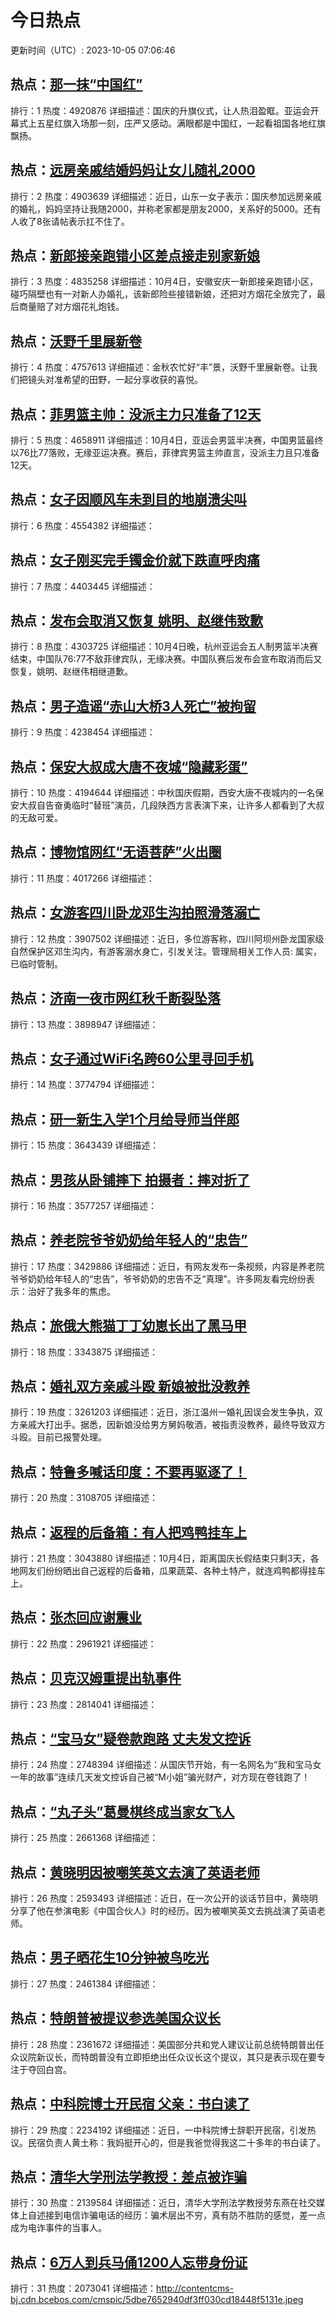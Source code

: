# 今日热点

更新时间（UTC）: 2023-10-05 07:06:46

## 热点：[那一抹“中国红”](https://cn.bing.com/search?q=那一抹“中国红”)
排行：1
热度：4920876
详细描述：国庆的升旗仪式，让人热泪盈眶。亚运会开幕式上五星红旗入场那一刻，庄严又感动。满眼都是中国红，一起看祖国各地红旗飘扬。

## 热点：[远房亲戚结婚妈妈让女儿随礼2000](https://cn.bing.com/search?q=远房亲戚结婚妈妈让女儿随礼2000)
排行：2
热度：4903639
详细描述：近日，山东一女子表示：国庆参加远房亲戚的婚礼，妈妈坚持让我随2000，并称老家都是朋友2000，关系好的5000。还有人收了8张请帖表示扛不住了。

## 热点：[新郎接亲跑错小区差点接走别家新娘](https://cn.bing.com/search?q=新郎接亲跑错小区差点接走别家新娘)
排行：3
热度：4835258
详细描述：10月4日，安徽安庆一新郎接亲跑错小区，碰巧隔壁也有一对新人办婚礼，该新郎险些接错新娘，还把对方烟花全放完了，最后商量赔了对方烟花礼炮钱。

## 热点：[沃野千里展新卷](https://cn.bing.com/search?q=沃野千里展新卷)
排行：4
热度：4757613
详细描述：金秋农忙好“丰”景，沃野千里展新卷。让我们把镜头对准希望的田野，一起分享收获的喜悦。

## 热点：[菲男篮主帅：没派主力只准备了12天](https://cn.bing.com/search?q=菲男篮主帅：没派主力只准备了12天)
排行：5
热度：4658911
详细描述：10月4日，亚运会男篮半决赛，中国男篮最终以76比77落败，无缘亚运决赛。赛后，菲律宾男篮主帅直言，没派主力且只准备12天。

## 热点：[女子因顺风车未到目的地崩溃尖叫](https://cn.bing.com/search?q=女子因顺风车未到目的地崩溃尖叫)
排行：6
热度：4554382
详细描述：

## 热点：[女子刚买完手镯金价就下跌直呼肉痛](https://cn.bing.com/search?q=女子刚买完手镯金价就下跌直呼肉痛)
排行：7
热度：4403445
详细描述：

## 热点：[发布会取消又恢复 姚明、赵继伟致歉](https://cn.bing.com/search?q=发布会取消又恢复姚明、赵继伟致歉)
排行：8
热度：4303725
详细描述：10月4日晚，杭州亚运会五人制男篮半决赛结束，中国队76:77不敌菲律宾队，无缘决赛。中国队赛后发布会宣布取消而后又恢复，姚明、赵继伟相继道歉。

## 热点：[男子造谣“赤山大桥3人死亡”被拘留](https://cn.bing.com/search?q=男子造谣“赤山大桥3人死亡”被拘留)
排行：9
热度：4238454
详细描述：

## 热点：[保安大叔成大唐不夜城“隐藏彩蛋”](https://cn.bing.com/search?q=保安大叔成大唐不夜城“隐藏彩蛋”)
排行：10
热度：4194644
详细描述：中秋国庆假期，西安大唐不夜城内的一名保安大叔自告奋勇临时“替班”演员，几段陕西方言表演下来，让许多人都看到了大叔的无敌可爱。

## 热点：[博物馆网红“无语菩萨”火出圈](https://cn.bing.com/search?q=博物馆网红“无语菩萨”火出圈)
排行：11
热度：4017266
详细描述：

## 热点：[女游客四川卧龙邓生沟拍照滑落溺亡](https://cn.bing.com/search?q=女游客四川卧龙邓生沟拍照滑落溺亡)
排行：12
热度：3907502
详细描述：近日，多位游客称，四川阿坝州卧龙国家级自然保护区邓生沟内，有游客溺水身亡，引发关注。管理局相关工作人员: 属实，已临时管制。

## 热点：[济南一夜市网红秋千断裂坠落](https://cn.bing.com/search?q=济南一夜市网红秋千断裂坠落)
排行：13
热度：3898947
详细描述：

## 热点：[女子通过WiFi名跨60公里寻回手机](https://cn.bing.com/search?q=女子通过WiFi名跨60公里寻回手机)
排行：14
热度：3774794
详细描述：

## 热点：[研一新生入学1个月给导师当伴郎](https://cn.bing.com/search?q=研一新生入学1个月给导师当伴郎)
排行：15
热度：3643439
详细描述：

## 热点：[男孩从卧铺摔下 拍摄者：摔对折了](https://cn.bing.com/search?q=男孩从卧铺摔下拍摄者：摔对折了)
排行：16
热度：3577257
详细描述：

## 热点：[养老院爷爷奶奶给年轻人的“忠告”](https://cn.bing.com/search?q=养老院爷爷奶奶给年轻人的“忠告”)
排行：17
热度：3429886
详细描述：近日，有网友发布一条视频，内容是养老院爷爷奶奶给年轻人的“忠告”，爷爷奶奶的忠告不乏“真理”。许多网友看完纷纷表示：治好了我多年的焦虑。

## 热点：[旅俄大熊猫丁丁幼崽长出了黑马甲](https://cn.bing.com/search?q=旅俄大熊猫丁丁幼崽长出了黑马甲)
排行：18
热度：3343875
详细描述：

## 热点：[婚礼双方亲戚斗殴 新娘被批没教养](https://cn.bing.com/search?q=婚礼双方亲戚斗殴新娘被批没教养)
排行：19
热度：3261203
详细描述：近日，浙江温州一婚礼因误会发生争执，双方亲戚大打出手。据悉，因新娘没给男方舅妈敬酒，被指责没教养，最终导致双方斗殴。目前已报警处理。

## 热点：[特鲁多喊话印度：不要再驱逐了！](https://cn.bing.com/search?q=特鲁多喊话印度：不要再驱逐了！)
排行：20
热度：3108705
详细描述：

## 热点：[返程的后备箱：有人把鸡鸭挂车上](https://cn.bing.com/search?q=返程的后备箱：有人把鸡鸭挂车上)
排行：21
热度：3043880
详细描述：10月4日，距离国庆长假结束只剩3天，各地网友们纷纷晒出自己返程的后备箱，瓜果蔬菜、各种土特产，就连鸡鸭都得挂车上。

## 热点：[张杰回应谢震业](https://cn.bing.com/search?q=张杰回应谢震业)
排行：22
热度：2961921
详细描述：

## 热点：[贝克汉姆重提出轨事件](https://cn.bing.com/search?q=贝克汉姆重提出轨事件)
排行：23
热度：2814041
详细描述：

## 热点：[“宝马女”疑卷款跑路 丈夫发文控诉](https://cn.bing.com/search?q=“宝马女”疑卷款跑路丈夫发文控诉)
排行：24
热度：2748394
详细描述：从国庆节开始，有一名网名为“我和宝马女一年的故事”连续几天发文控诉自己被“M小姐”骗光财产，对方现在卷钱跑了！

## 热点：[“丸子头”葛曼棋终成当家女飞人](https://cn.bing.com/search?q=“丸子头”葛曼棋终成当家女飞人)
排行：25
热度：2661368
详细描述：

## 热点：[黄晓明因被嘲笑英文去演了英语老师](https://cn.bing.com/search?q=黄晓明因被嘲笑英文去演了英语老师)
排行：26
热度：2593493
详细描述：近日，在一次公开的谈话节目中，黄晓明分享了他在参演电影《中国合伙人》时的经历。因为被嘲笑英文去挑战演了英语老师。

## 热点：[男子晒花生10分钟被鸟吃光](https://cn.bing.com/search?q=男子晒花生10分钟被鸟吃光)
排行：27
热度：2461384
详细描述：

## 热点：[特朗普被提议参选美国众议长](https://cn.bing.com/search?q=特朗普被提议参选美国众议长)
排行：28
热度：2361672
详细描述：美国部分共和党人建议让前总统特朗普出任众议院新议长，而特朗普没有立即拒绝出任众议长这个提议，其只是表示现在要专注于夺回白宫。

## 热点：[中科院博士开民宿 父亲：书白读了](https://cn.bing.com/search?q=中科院博士开民宿父亲：书白读了)
排行：29
热度：2234192
详细描述：近日，一中科院博士辞职开民宿，引发热议。民宿负责人黄土称：我妈挺开心的，但是我爸觉得我这二十多年的书白读了。

## 热点：[清华大学刑法学教授：差点被诈骗](https://cn.bing.com/search?q=清华大学刑法学教授：差点被诈骗)
排行：30
热度：2139584
详细描述：近日，清华大学刑法学教授劳东燕在社交媒体上自述接到电信诈骗电话的经历：骗术层出不穷，真有防不胜防的感觉，差一点成为电诈事件的当事人。

## 热点：[6万人到兵马俑1200人忘带身份证](https://cn.bing.com/search?q=6万人到兵马俑1200人忘带身份证)
排行：31
热度：2073041
详细描述：http://contentcms-bj.cdn.bcebos.com/cmspic/5dbe7652940df3ff030cd18448f5131e.jpeg

